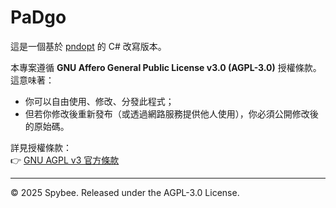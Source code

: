 # PaDgo

這是一個基於 [pndopt](https://github.com/kennytm/pndopt) 的 C# 改寫版本。

本專案遵循 **GNU Affero General Public License v3.0 (AGPL-3.0)** 授權條款。
這意味著：
- 你可以自由使用、修改、分發此程式；
- 但若你修改後重新發布（或透過網路服務提供他人使用），你必須公開修改後的原始碼。

詳見授權條款：  
👉 [GNU AGPL v3 官方條款](https://www.gnu.org/licenses/agpl-3.0.html)

---

© 2025 Spybee. Released under the AGPL-3.0 License.
